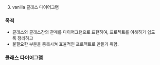 3. vanilla 클래스 다이어그램
### 목적
- 클래스와 클래스간의 관계를 다이어그램으로 표현하여, 프로젝트를 이해하기 쉽도록 정리하고
- 불필요한 부분을 중복시켜 효율적인 프로젝트로 만들기 위함.

### 클래스 다이어그램
